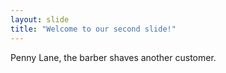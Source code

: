 ```yaml
---
layout: slide
title: "Welcome to our second slide!"
---
```

Penny Lane, the barber shaves another customer.
